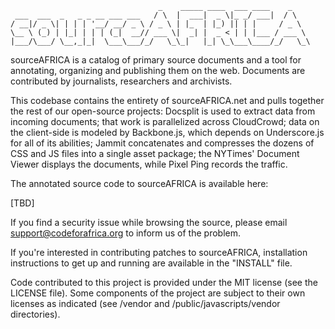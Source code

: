 ```
                                 _    _____ ____  ___ ____    _    
 ___  ___  _   _ _ __ ___ ___   / \  |  ___|  _ \|_ _/ ___|  / \   
/ __|/ _ \| | | | '__/ __/ _ \ / _ \ | |_  | |_) || | |     / _ \  
\__ \ (_) | |_| | | | (_|  __// ___ \|  _| |  _ < | | |___ / ___ \ 
|___/\___/ \__,_|_|  \___\___/_/   \_\_|   |_| \_\___\____/_/   \_\
```

sourceAFRICA is a catalog of primary source documents and a tool for 
annotating, organizing and publishing them on the web. Documents are 
contributed by journalists, researchers and archivists.

This codebase contains the entirety of sourceAFRICA.net and pulls together
the rest of our open-source projects: Docsplit is used to extract data from 
incoming documents; that work is parallelized across CloudCrowd; data on the
client-side is modeled by Backbone.js, which depends on Underscore.js for all 
of its abilities; Jammit concatenates and compresses the dozens of CSS and JS 
files into a single asset package; the NYTimes' Document Viewer displays the 
documents, while Pixel Ping records the traffic.

The annotated source code to sourceAFRICA is available here:

[TBD]

If you find a security issue while browsing the source, please email 
support@codeforafrica.org to inform us of the problem.

If you're interested in contributing patches to sourceAFRICA, installation 
instructions to get up and running are available in the "INSTALL" file.

Code contributed to this project is provided under the MIT license (see
the LICENSE file).  Some components of the project are subject to their own 
licenses as indicated (see /vendor and /public/javascripts/vendor directories).
